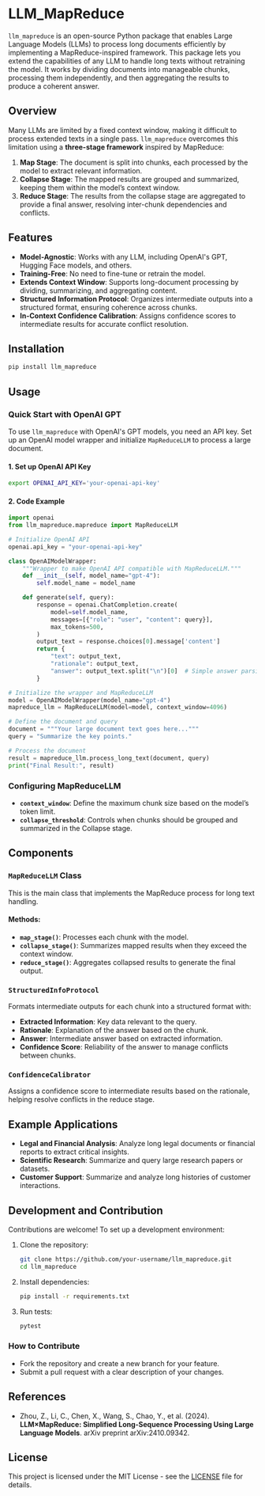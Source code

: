 # **LLM_MapReduce**

`llm_mapreduce` is an open-source Python package that enables Large Language Models (LLMs) to process long documents efficiently by implementing a MapReduce-inspired framework. This package lets you extend the capabilities of any LLM to handle long texts without retraining the model. It works by dividing documents into manageable chunks, processing them independently, and then aggregating the results to produce a coherent answer.

## **Overview**

Many LLMs are limited by a fixed context window, making it difficult to process extended texts in a single pass. `llm_mapreduce` overcomes this limitation using a **three-stage framework** inspired by MapReduce:
1. **Map Stage**: The document is split into chunks, each processed by the model to extract relevant information.
2. **Collapse Stage**: The mapped results are grouped and summarized, keeping them within the model’s context window.
3. **Reduce Stage**: The results from the collapse stage are aggregated to provide a final answer, resolving inter-chunk dependencies and conflicts.

## **Features**

- **Model-Agnostic**: Works with any LLM, including OpenAI's GPT, Hugging Face models, and others.
- **Training-Free**: No need to fine-tune or retrain the model.
- **Extends Context Window**: Supports long-document processing by dividing, summarizing, and aggregating content.
- **Structured Information Protocol**: Organizes intermediate outputs into a structured format, ensuring coherence across chunks.
- **In-Context Confidence Calibration**: Assigns confidence scores to intermediate results for accurate conflict resolution.

## **Installation**

```bash
pip install llm_mapreduce
```

## **Usage**

### **Quick Start with OpenAI GPT**

To use `llm_mapreduce` with OpenAI's GPT models, you need an API key. Set up an OpenAI model wrapper and initialize `MapReduceLLM` to process a large document.

#### 1. **Set up OpenAI API Key**

```bash
export OPENAI_API_KEY='your-openai-api-key'
```

#### 2. **Code Example**

```python
import openai
from llm_mapreduce.mapreduce import MapReduceLLM

# Initialize OpenAI API
openai.api_key = "your-openai-api-key"

class OpenAIModelWrapper:
    """Wrapper to make OpenAI API compatible with MapReduceLLM."""
    def __init__(self, model_name="gpt-4"):
        self.model_name = model_name

    def generate(self, query):
        response = openai.ChatCompletion.create(
            model=self.model_name,
            messages=[{"role": "user", "content": query}],
            max_tokens=500,
        )
        output_text = response.choices[0].message['content']
        return {
            "text": output_text,
            "rationale": output_text,
            "answer": output_text.split("\n")[0]  # Simple answer parsing
        }

# Initialize the wrapper and MapReduceLLM
model = OpenAIModelWrapper(model_name="gpt-4")
mapreduce_llm = MapReduceLLM(model=model, context_window=4096)

# Define the document and query
document = """Your large document text goes here..."""
query = "Summarize the key points."

# Process the document
result = mapreduce_llm.process_long_text(document, query)
print("Final Result:", result)
```

### **Configuring MapReduceLLM**

- **`context_window`**: Define the maximum chunk size based on the model’s token limit.
- **`collapse_threshold`**: Controls when chunks should be grouped and summarized in the Collapse stage.

## **Components**

### `MapReduceLLM` Class

This is the main class that implements the MapReduce process for long text handling.

#### Methods:
- **`map_stage()`**: Processes each chunk with the model.
- **`collapse_stage()`**: Summarizes mapped results when they exceed the context window.
- **`reduce_stage()`**: Aggregates collapsed results to generate the final output.

### `StructuredInfoProtocol`

Formats intermediate outputs for each chunk into a structured format with:
- **Extracted Information**: Key data relevant to the query.
- **Rationale**: Explanation of the answer based on the chunk.
- **Answer**: Intermediate answer based on extracted information.
- **Confidence Score**: Reliability of the answer to manage conflicts between chunks.

### `ConfidenceCalibrator`

Assigns a confidence score to intermediate results based on the rationale, helping resolve conflicts in the reduce stage.

## **Example Applications**

- **Legal and Financial Analysis**: Analyze long legal documents or financial reports to extract critical insights.
- **Scientific Research**: Summarize and query large research papers or datasets.
- **Customer Support**: Summarize and analyze long histories of customer interactions.

## **Development and Contribution**

Contributions are welcome! To set up a development environment:

1. Clone the repository:
   ```bash
   git clone https://github.com/your-username/llm_mapreduce.git
   cd llm_mapreduce
   ```

2. Install dependencies:
   ```bash
   pip install -r requirements.txt
   ```

3. Run tests:
   ```bash
   pytest
   ```

### **How to Contribute**

- Fork the repository and create a new branch for your feature.
- Submit a pull request with a clear description of your changes.

## **References**

- Zhou, Z., Li, C., Chen, X., Wang, S., Chao, Y., et al. (2024). **LLM×MapReduce: Simplified Long-Sequence Processing Using Large Language Models**. arXiv preprint arXiv:2410.09342.

## **License**

This project is licensed under the MIT License - see the [LICENSE](LICENSE) file for details.
